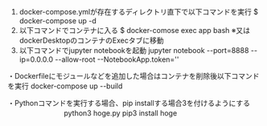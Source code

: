 1. docker-compose.ymlが存在するディレクトリ直下で以下コマンドを実行
    $ docker-compose up -d
2. 以下コマンドでコンテナに入る
    $ docker-comose exec app bash
    ※又はdockerDesktopのコンテナのExecタブに移動
3. 以下コマンドでjupyter notebookを起動
    jupyter notebook --port=8888 --ip=0.0.0.0 --allow-root --NotebookApp.token=''

・Dockerfileにモジュールなどを追加した場合はコンテナを削除後以下コマンドを実行
    docker-compose up --build

・Pythonコマンドを実行する場合、pip installする場合3を付けるようにする
　　　　　　　　python3 hoge.py
    pip3 install hoge
